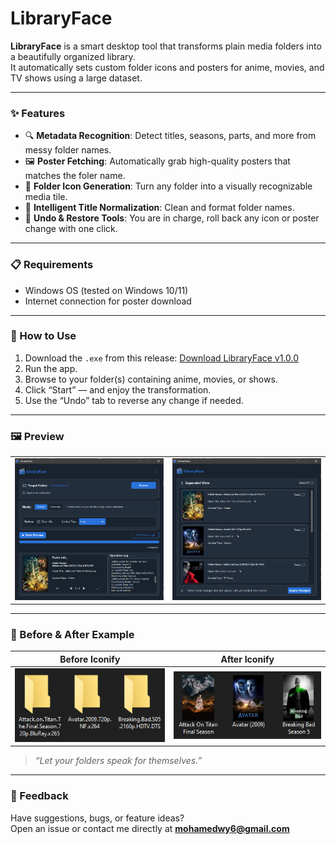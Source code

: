 # LibraryFace

**LibraryFace** is a smart desktop tool that transforms plain media folders into a beautifully organized library.  
It automatically sets custom folder icons and posters for anime, movies, and TV shows using a large dataset.

---

### ✨ Features

- 🔍 **Metadata Recognition**: Detect titles, seasons, parts, and more from messy folder names.
- 🖼 **Poster Fetching**: Automatically grab high-quality posters that matches the foler name.
- 🎨 **Folder Icon Generation**: Turn any folder into a visually recognizable media tile.
- 🧠 **Intelligent Title Normalization**: Clean and format folder names.
- 🧰 **Undo & Restore Tools**: You are in charge, roll back any icon or poster change with one click.

---

### 📋 Requirements

- Windows OS (tested on Windows 10/11)
- Internet connection for poster download

---

### 📁 How to Use

1. Download the `.exe` from this release: [Download LibraryFace v1.0.0](https://github.com/mohad-younis/LibraryFaceApp/releases/latest)
3. Run the app.
4. Browse to your folder(s) containing anime, movies, or shows.
5. Click “Start” — and enjoy the transformation.
6. Use the “Undo” tab to reverse any change if needed.

---

### 🖼️ Preview

|  |  |
|----------------|----------------|
| ![Before](Preview-1.png) | ![After](Preview-2.png) |

---

### 🔄 Before & After Example

| Before Iconify | After Iconify |
|----------------|----------------|
| ![Before](before-iconify.png) | ![After](after-iconify.png) |

> _“Let your folders speak for themselves.”_

---

### 💬 Feedback

Have suggestions, bugs, or feature ideas?  
Open an issue or contact me directly at **mohamedwy6@gmail.com**
